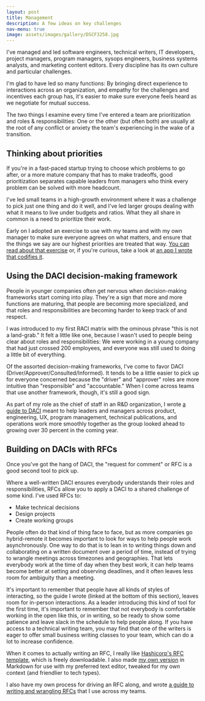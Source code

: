 ```yaml
---
layout: post
title: Management 
description: A few ideas on key challenges
nav-menu: true
image: assets/images/gallery/DSCF3258.jpg 
---
```


I've managed and led software engineers, technical writers, IT developers, project managers, program managers, sysops engineers, business systems analysts, and marketing content editors. Every discipline has its own culture and particular challenges. 

I'm glad to have led so many functions: By bringing direct experience to interactions across an organization, and empathy for the challenges and incentives each group has, it's easier to make sure everyone feels heard as we negotiate for mutual success. 

The two things I examine every time I've entered a team are prioritization and roles & responsibilities: One or the other (but often both) are usually at the root of any conflict or anxiety the team's experiencing in the wake of a transition. 

## Thinking about priorities

If you're in a fast-paced startup trying to choose which problems to go after, or a more mature company that has to make tradeoffs, good prioritization separates capable leaders from managers who think every problem can be solved with more headcount. 

I've led small teams in a high-growth environment where it was a challenge to pick just one thing and do it well, and I've led larger groups dealing with what it means to live under budgets and ratios. What they all share in common is a need to prioritize their work. 

Early on I adopted an exercise to use with my teams and with my own manager to make sure everyone agrees on what matters, and ensure that the things we say are our highest priorities are treated that way. [You can read about that exercise][tap] or, if you're curious, take a look at [an app I wrote that codifies it][app].

[tap]: ./writing/thinking_about_priorities.html
[app]: http://priorities.puddingbowl.org

## Using the DACI decision-making framework

People in younger companies often get nervous when decision-making frameworks start coming into play. They're a sign that more and more functions are maturing, that people are becoming more specialized, and that roles and responsibilities are becoming harder to keep track of and respect. 

I was introduced to my first RACI matrix with the ominous phrase "this is not a land-grab." It felt a little like one, because I wasn't used to people being clear about roles and responsibilities: We were working in a young company that had just crossed 200 employees, and everyone was still used to doing a little bit of everything. 

Of the assorted decision-making frameworks, I've come to favor DACI (Driver/Approver/Consulted/Informed). It tends to be a little easier to pick up for everyone concerned because the "driver" and "approver" roles are more intuitive than "responsible" and "accountable." When I come across teams that use another framework, though, it's still a good sign. 

As part of my role as the chief of staff in an R&D organization, I wrote [a guide to DACI][daci] meant to help leaders and managers across product, engineering, UX, program management, technical publications, and operations work more smoothly together as the group looked ahead to growing over 30 percent in the coming year. 


[daci]: ./writing/using_the_daci_framework.html

## Building on DACIs with RFCs

Once you've got the hang of DACI, the "request for comment" or RFC is a good second tool to pick up. 

Where a well-written DACI ensures everybody understands their roles and responsibilities, RFCs allow you to apply a DACI to a shared challenge of some kind. I've used RFCs to: 

- Make technical decisions
- Design projects 
- Create working groups 

People often do that kind of thing face to face, but as more companies go hybrid-remote it becomes important to look for ways to help people work asynchronously. One way to do that is to lean in to writing things down and collaborating on a written document over a period of time, instead of trying to wrangle meetings across timezones and geographies.  That lets everybody work at the time of day when they best work, it can help teams become better at setting and observing deadlines, and it often leaves less room for ambiguity than a meeting. 

It's important to remember that people have all kinds of styles of interacting, so the guide I wrote (linked at the bottom of this section), leaves room for in-person interactions. As a leader introducing this kind of tool for the first time, it's important to remember that not everybody is comfortable working in the open like this, or in writing, so be ready to show some patience and leave slack in the schedule to help people along. If you have access to a technical writing team, you may find that one of the writers is eager to offer small business writing classes to your team, which can do a lot to increase confidence. 

When it comes to actually writing an RFC, I really like [Hashicorp's RFC template][hashi], which is freely downloadable. I also made [my own version][rfc_md] in Markdown for use with my preferred text editor, tweaked for my own context (and friendlier to tech types). 

I also have my own process for driving an RFC along, and wrote [a guide to writing and wrangling RFCs][rfc_guide] that I use across my teams. 


[hashi]: https://works.hashicorp.com/articles/rfc-template
[rfc_md]: https://gist.github.com/pdxmph/cb47bd5acb68f7fb8080f56a83c497a2
[rfc_guide]: ./writing/so_you_want_to_write_an_rfc.html
